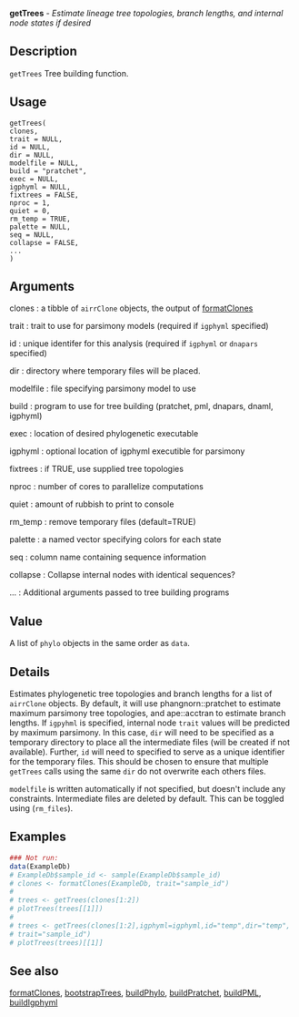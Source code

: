 **getTrees** - *Estimate lineage tree topologies, branch lengths,
and internal node states if desired*

Description
--------------------

`getTrees` Tree building function.


Usage
--------------------
```
getTrees(
clones,
trait = NULL,
id = NULL,
dir = NULL,
modelfile = NULL,
build = "pratchet",
exec = NULL,
igphyml = NULL,
fixtrees = FALSE,
nproc = 1,
quiet = 0,
rm_temp = TRUE,
palette = NULL,
seq = NULL,
collapse = FALSE,
...
)
```

Arguments
-------------------

clones
:   a tibble of `airrClone` objects, the output of 
[formatClones](formatClones.md)

trait
:   trait to use for parsimony models (required if 
`igphyml` specified)

id
:   unique identifer for this analysis (required if 
`igphyml` or `dnapars` specified)

dir
:   directory where temporary files will be placed.

modelfile
:   file specifying parsimony model to use

build
:   program to use for tree building (pratchet, pml, 
dnapars, dnaml, igphyml)

exec
:   location of desired phylogenetic executable

igphyml
:   optional location of igphyml executible for parsimony

fixtrees
:   if TRUE, use supplied tree topologies

nproc
:   number of cores to parallelize computations

quiet
:   amount of rubbish to print to console

rm_temp
:   remove temporary files (default=TRUE)

palette
:   a named vector specifying colors for each state

seq
:   column name containing sequence information

collapse
:   Collapse internal nodes with identical sequences?

...
:   Additional arguments passed to tree building programs




Value
-------------------

A list of `phylo` objects in the same order as `data`.


Details
-------------------

Estimates phylogenetic tree topologies and branch lengths for a list of 
`airrClone` objects. By default, it will use phangnorn::pratchet to 
estimate maximum parsimony tree topologies, and ape::acctran to estimate 
branch lengths. If `igpyhml` is specified, internal node `trait` 
values will be predicted by maximum parsimony. In this case, `dir` will 
need to be specified as a temporary directory to place all the intermediate 
files (will be created if not available). Further, `id` will need to 
specified to serve as a unique identifier for the temporary files. This 
should be chosen to ensure that multiple `getTrees` calls using the same
`dir` do not overwrite each others files. 

`modelfile` is written automatically if not specified, but doesn't 
include any constraints. Intermediate files are deleted by default. This can
be toggled using (`rm_files`).



Examples
-------------------

```R
### Not run:
data(ExampleDb)
# ExampleDb$sample_id <- sample(ExampleDb$sample_id)
# clones <- formatClones(ExampleDb, trait="sample_id")
# 
# trees <- getTrees(clones[1:2])
# plotTrees(trees[[1]])
# 
# trees <- getTrees(clones[1:2],igphyml=igphyml,id="temp",dir="temp",
# trait="sample_id")
# plotTrees(trees)[[1]]
```



See also
-------------------

[formatClones](formatClones.md), [bootstrapTrees](bootstrapTrees.md), [buildPhylo](buildPhylo.md),
[buildPratchet](buildPratchet.md), [buildPML](buildPML.md), [buildIgphyml](buildIgphyml.md)






